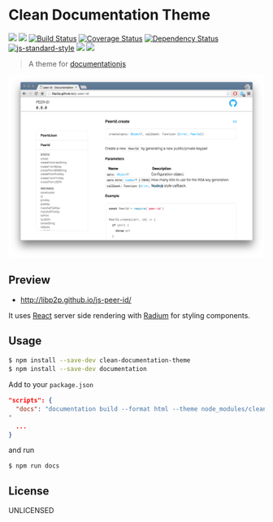 # Clean Documentation Theme

[![](https://img.shields.io/badge/made%20by-Protocol%20Labs-blue.svg?style=flat-square)](http://ipn.io)
[![](https://img.shields.io/badge/freenode-%23ipfs-blue.svg?style=flat-square)](http://webchat.freenode.net/?channels=%23ipfs)
[![Build Status](https://travis-ci.org/dignifiedquire/clean-documentation-theme.svg?style=flat-square)](https://travis-ci.org/dignifiedquire/clean-documentation-theme) [![Coverage Status](https://coveralls.io/repos/github/dignifiedquire/clean-documentation-theme/badge.svg?branch=master)](https://coveralls.io/github/dignifiedquire/clean-documentation-theme?branch=master)
[![Dependency Status](https://david-dm.org/dignifiedquire/clean-documentation-theme.svg?style=flat-square)](https://david-dm.org/dignifiedquire/clean-documentation-theme)
[![js-standard-style](https://img.shields.io/badge/code%20style-standard-brightgreen.svg?style=flat-square)](https://github.com/feross/standard)
![](https://img.shields.io/badge/npm-%3E%3D3.0.0-orange.svg?style=flat-square)
![](https://img.shields.io/badge/Node.js-%3E%3D4.0.0-orange.svg?style=flat-square)

> A theme for [documentationjs](https://github.com/documentationjs)

![](screenshot.png)

## Preview

- http://libp2p.github.io/js-peer-id/


It uses [React](https://facebook.github.io/react/) server side rendering with [Radium](https://github.com/FormidableLabs/radium/) for styling components.

## Usage

```bash
$ npm install --save-dev clean-documentation-theme
$ npm install --save-dev documentation
```

Add to your `package.json`

```json
"scripts": {
  "docs": "documentation build --format html --theme node_modules/clean-documentation-theme --o docs
"
  ...
}
```

and run

```
$ npm run docs
```

## License

UNLICENSED
